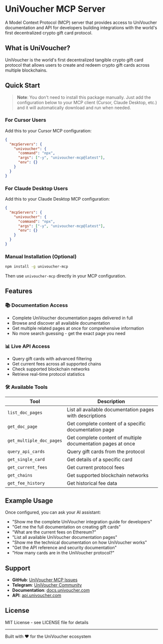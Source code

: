 # UniVoucher MCP Server

A Model Context Protocol (MCP) server that provides access to UniVoucher documentation and API for developers building integrations with the world's first decentralized crypto gift card protocol.

## What is UniVoucher?

UniVoucher is the world's first decentralized tangible crypto gift card protocol that allows users to create and redeem crypto gift cards across multiple blockchains.

## Quick Start

> **Note**: You don't need to install this package manually. Just add the configuration below to your MCP client (Cursor, Claude Desktop, etc.) and it will automatically download and run when needed.

### For Cursor Users

Add this to your Cursor MCP configuration:

```json
{
  "mcpServers": {
    "univoucher": {
      "command": "npx",
      "args": ["-y", "univoucher-mcp@latest"],
      "env": {}
    }
  }
}
```

### For Claude Desktop Users

Add this to your Claude Desktop MCP configuration:

```json
{
  "mcpServers": {
    "univoucher": {
      "command": "npx",
      "args": ["-y", "univoucher-mcp@latest"],
      "env": {}
    }
  }
}
```

### Manual Installation (Optional)

```bash
npm install -g univoucher-mcp
```

Then use `univoucher-mcp` directly in your MCP configuration.

## Features

### 📚 Documentation Access
- Complete UniVoucher documentation pages delivered in full
- Browse and discover all available documentation
- Get multiple related pages at once for comprehensive information
- No more search guessing - get the exact page you need

### 📊 Live API Access
- Query gift cards with advanced filtering
- Get current fees across all supported chains
- Check supported blockchain networks
- Retrieve real-time protocol statistics

### 🛠️ Available Tools

| Tool | Description |
|------|-------------|
| `list_doc_pages` | List all available documentation pages with descriptions |
| `get_doc_page` | Get complete content of a specific documentation page |
| `get_multiple_doc_pages` | Get complete content of multiple documentation pages at once |
| `query_api_cards` | Query gift cards from the protocol |
| `get_single_card` | Get details of a specific card |
| `get_current_fees` | Get current protocol fees |
| `get_chains` | Get supported blockchain networks |
| `get_fee_history` | Get historical fee data |

## Example Usage

Once configured, you can ask your AI assistant:

- "Show me the complete UniVoucher integration guide for developers"
- "Get me the full documentation on creating gift cards"
- "What are the current fees on Ethereum?"
- "List all available UniVoucher documentation pages"
- "Show me the technical documentation on how UniVoucher works"
- "Get the API reference and security documentation"
- "How many cards are in the UniVoucher protocol?"

## Support

- **GitHub**: [UniVoucher MCP Issues](https://github.com/UniVoucher/UniVoucher-MCP/issues)
- **Telegram**: [UniVoucher Community](https://t.me/univoucher)
- **Documentation**: [docs.univoucher.com](https://docs.univoucher.com)
- **API**: [api.univoucher.com](https://api.univoucher.com)

## License

MIT License - see LICENSE file for details

---

Built with ❤️ for the UniVoucher ecosystem 